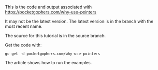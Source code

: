 This is the code and output associated with https://pocketgophers.com/why-use-pointers

It may not be the latest version. The latest version is in the branch with the most recent name.

The source for this tutorial is in the source branch. 

Get the code with:

```
go get -d pocketgophers.com/why-use-pointers
```

The article shows how to run the examples.